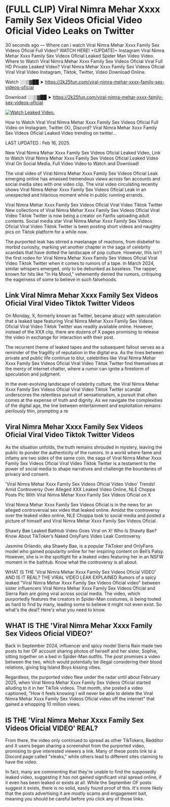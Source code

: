 # (FULL CLIP) ️Viral Nimra Mehar Xxxx Family Sex Videos Oficial Video Oficial Video Leaks on Twitter

30 seconds ago — Where can i watch ️Viral Nimra Mehar Xxxx Family Sex Videos Oficial Full Video? WATCH HERE! +(UPDATE)~ Instagram ️Viral Nimra Mehar Xxxx Family Sex Videos Oficial Leaked Spider Man Video Video. Where to Watch ️Viral Nimra Mehar Xxxx Family Sex Videos Oficial Viral Full HD Private Leaked Video? ️Viral Nimra Mehar Xxxx Family Sex Videos Oficial Viral Viral Video Instagram, Tiktok, Twitter, Video Download Online.

Watch ░░▒▓██ ➤ https://2k25fun.com/️viral-nimra-mehar-xxxx-family-sex-videos-oficial

Download ░░▒▓██ ➤ https://2k25fun.com/️viral-nimra-mehar-xxxx-family-sex-videos-oficial

[![Watch Leaked Video.](https://miro.medium.com/v2/resize:fit:828/format:webp/1*cilzJN44JGOrTw9NJCrNHA.gif "Watch Leaked Video")](https://2k25fun.com/️viral-nimra-mehar-xxxx-family-sex-videos-oficial)

How to Watch Viral ️Viral Nimra Mehar Xxxx Family Sex Videos Oficial Full Video on Instagram, Twitter (X), Discord? ️Viral Nimra Mehar Xxxx Family Sex Videos Oficial Leaked Video trending on twitter...

LAST UPDATED : Feb 16, 2025.

New ️Viral Nimra Mehar Xxxx Family Sex Videos Oficial Leaked Video, Link to Watch ️Viral Nimra Mehar Xxxx Family Sex Videos Oficial Leaked Video Viral On Social Media. Full Video Video to Watch and Download!

The viral video of ️Viral Nimra Mehar Xxxx Family Sex Videos Oficial Leak emerging online has amassed tremendous views across fan accounts and social media sites with one video clip. The viral video circulating recently shows ️Viral Nimra Mehar Xxxx Family Sex Videos Oficial Leak in an unexpected and hilarious moment while in public running errands.

️Viral Nimra Mehar Xxxx Family Sex Videos Oficial Viral Video Tiktok Twitter New collections of ️Viral Nimra Mehar Xxxx Family Sex Videos Oficial Viral Video Tiktok Twitter is now being a creator on Fanfix uploading adult contents. Social media star ️Viral Nimra Mehar Xxxx Family Sex Videos Oficial Viral Video Tiktok Twitter is been posting short videos and naughty pics on Tiktok platform for a while now.

The purported leak has stirred a maelanage of reactions, from disbelief to morbid curiosity, marking yet another chapter in the saga of celebrity scandals that have dotted the landscape of pop culture. However, this isn't the first rodeo for ️Viral Nimra Mehar Xxxx Family Sex Videos Oficial Viral Video Tiktok Twitter when it comes to rumors of a tape. In March 2024, similar whispers emerged, only to be debunked as baseless. The rapper, known for hits like "In Ha Mood," vehemently denied the rumors, critiquing the eagerness of some to believe in such falsehoods.

## Link ️Viral Nimra Mehar Xxxx Family Sex Videos Oficial Viral Video Tiktok Twitter Videos

On Monday, X, formerly known as Twitter, became abuzz with speculation that a leaked tape featuring ️Viral Nimra Mehar Xxxx Family Sex Videos Oficial Viral Video Tiktok Twitter was readily available online. However, instead of the XXX clip, there are dozens of X pages promising to release the video in exchange for interaction with their post.

The recurrent theme of leaked tapes and the subsequent fallout serves as a reminder of the fragility of reputation in the digital era. As the lines between private and public life continue to blur, celebrities like ️Viral Nimra Mehar Xxxx Family Sex Videos Oficial Viral Video Tiktok Twitter find themselves at the mercy of internet chatter, where a rumor can ignite a firestorm of speculation and judgment.

In the ever-evolving landscape of celebrity culture, the ️Viral Nimra Mehar Xxxx Family Sex Videos Oficial Viral Video Tiktok Twitter scandal underscores the relentless pursuit of sensationalism, a pursuit that often comes at the expense of truth and dignity. As we navigate the complexities of the digital age, the line between entertainment and exploitation remains perilously thin, prompting a re

##  ️Viral Nimra Mehar Xxxx Family Sex Videos Oficial Viral Video Tiktok Twitter Videos

As the situation unfolds, the truth remains shrouded in mystery, leaving the public to ponder the authenticity of the rumors. In a world where fame and infamy are two sides of the same coin, the saga of ️Viral Nimra Mehar Xxxx Family Sex Videos Oficial Viral Video Tiktok Twitter is a testament to the power of social media to shape narratives and challenge the boundaries of privacy and consent.

'️Viral Nimra Mehar Xxxx Family Sex Videos Oficial Video Video' Trends! Amid Controversy Over Alleged XXX Leaked Video Online, NLE Choppa Posts Pic With ️Viral Nimra Mehar Xxxx Family Sex Videos Oficial on X

️Viral Nimra Mehar Xxxx Family Sex Videos Oficial is in the news for an alleged controversial sex video that leaked online. Amidst the controversy over the leaked video online, NLE Choppa took to social media and posted a picture of himself and ️Viral Nimra Mehar Xxxx Family Sex Videos Oficial.

Shawty Bae Leaked Bathtub Video Goes Viral on X! Who Is Shawty Bae? Know About TikToker’s Naked OnlyFans Video Leak Controversy

Jasmine Orlando, aka Shawty Bae, is a popular TikToker and OnlyFans model who gained popularity online for her inspiring content on Bell’s Palsy. However, she is in the spotlight for a leaked video featuring her in an NSFW moment in the bathtub. Know what the controversy is all about.

WHAT IS THE '️Viral Nimra Mehar Xxxx Family Sex Videos Oficial VIDEO' AND IS IT REAL? THE VIRAL VIDEO LEAK EXPLAINED Rumors of a spicy leaked "️Viral Nimra Mehar Xxxx Family Sex Videos Oficial video" between sister influencers ️Viral Nimra Mehar Xxxx Family Sex Videos Oficial and Sierra Rain are going viral across social media. The video, which purportedly features the creators in Spider-Man costumes, is being touted as hard to find by many, leading some to believe it might not even exist. So what's the deal? Here's what you need to know.

## WHAT IS THE '️Viral Nimra Mehar Xxxx Family Sex Videos Oficial VIDEO?'

Back in September 2024, influencer and spicy model Sierra Rain made two posts to her OF account sharing photos of herself and her sister, Sophie, sitting together on a bed in Spider-Man outfits. The post promises a video between the two, which would potentially be illegal considering their blood relations, giving big Island Boys kissing vibes.

Regardless, the purported video flew under the radar until about February 2025, when ️Viral Nimra Mehar Xxxx Family Sex Videos Oficial started alluding to it in her TikTok videos. That month, she posted a video captioned, "How it feels knowing I will never be able to delete the ️Viral Nimra Mehar Xxxx Family Sex Videos Oficial video off the internet" that gained a whopping 10 million views.

## IS THE '️Viral Nimra Mehar Xxxx Family Sex Videos Oficial VIDEO' REAL?

From there, the video only continued to spread as other TikTokers, Redditor and X users began sharing a screenshot from the purported video, promising to give interested viewers a link. Many of these posts link to a Discord page called "xleaks," while others lead to different sites claiming to have the video.

In fact, many are commenting that they're unable to find the supposedly leaked video, suggesting it has not gained significant viral spread online, if it even has been leaked or exists at all. While the September OF posts suggest it exists, there is no solid, easily found proof of this. It's more likely that the posts advertising it are mostly scams and engagement bait, meaning you should be careful before you click any of those links.